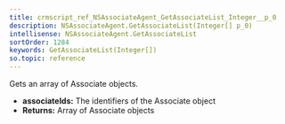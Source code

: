 ```yaml
---
title: crmscript_ref_NSAssociateAgent_GetAssociateList_Integer__p_0
description: NSAssociateAgent.GetAssociateList(Integer[] p_0)
intellisense: NSAssociateAgent.GetAssociateList
sortOrder: 1284
keywords: GetAssociateList(Integer[])
so.topic: reference
---
```



Gets an array of Associate objects.



* **associateIds:** The identifiers of the Associate object
* **Returns:** Array of Associate objects


